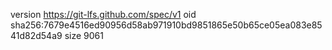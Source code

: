 version https://git-lfs.github.com/spec/v1
oid sha256:7679e4516ed90956d58ab971910bd9851865e50b65ce05ea083e8541d82d54a9
size 9061
